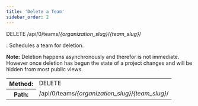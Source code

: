 ```yaml
---
title: 'Delete a Team'
sidebar_order: 2
---
```


DELETE /api/0/teams/_{organization_slug}_/_{team_slug}_/

: Schedules a team for deletion.

  **Note:** Deletion happens asynchronously and therefor is not immediate. However once deletion has begun the state of a project changes and will be hidden from most public views.

  <table class="table"><tbody valign="top"><tr><th>Method:</th><td>DELETE</td></tr><tr><th>Path:</th><td>/api/0/teams/<em>{organization_slug}</em>/<em>{team_slug}</em>/</td></tr></tbody></table>
